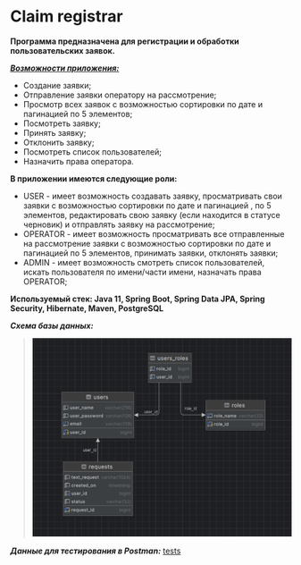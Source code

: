 # Claim registrar

**Программа предназначена для регистрации и обработки пользовательских заявок.**

<u>***Возможности приложения:***</u>
- Создание заявки;
- Отправление заявки оператору на рассмотрение;
- Просмотр всех заявок с возможностью сортировки по дате и пагинацией по 5 элементов;
- Посмотреть заявку;
- Принять заявку;
- Отклонить заявку;
- Посмотреть список пользователей;
- Назначить права оператора.

**В приложении имеются следующие роли:**
- USER - имеет возможность создавать заявку, просматривать свои заявки с возможностью сортировки по дате и пагинацией ,
по 5 элементов, редактировать свою заявку (если находится в статусе черновик) и отправлять заявку на рассмотрение;
- OPERATOR - имеет возможность просматривать все отправленные на рассмотрение заявки с возможностью сортировки по дате 
и пагинацией по 5 элементов, принимать заявки, отклонять заявки;
- ADMIN - имеет возможность смотреть список пользователей, искать пользователя по имени/части имени, назначать права 
OPERATOR;

**Используемый стек: Java 11, Spring Boot, Spring Data JPA, Spring Security, Hibernate, Maven, PostgreSQL**


***Схема базы данных:***
>![schema_database.png](ClaimRegistrar/info/schema_database.PNG)
>
***Данные для тестирования в Postman:***
[tests](https://github.com/mikhailovPI/Claim-registrar/blob/main/ClaimRegistrar/info/tests_claim-Registrar.json)








